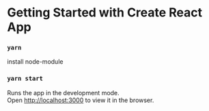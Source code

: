 # Getting Started with Create React App

### `yarn`
install node-module

### `yarn start`

Runs the app in the development mode.\
Open [http://localhost:3000](http://localhost:3000) to view it in the browser.
